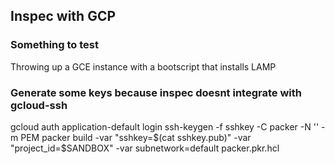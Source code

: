 ## Inspec with GCP

### Something to test

Throwing up a GCE instance with a bootscript that installs LAMP

### Generate some keys because inspec doesnt integrate with gcloud-ssh

gcloud auth application-default login
ssh-keygen -f sshkey -C packer -N '' -m PEM
packer build -var "sshkey=$(cat sshkey.pub)" -var "project_id=$SANDBOX" -var subnetwork=default packer.pkr.hcl